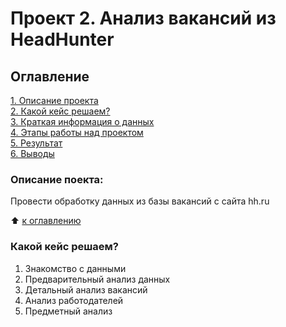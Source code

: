 # Проект 2. Анализ вакансий из HeadHunter
## Оглавление
[1. Описание проекта](https://github.com/MSvyatoslavB/DS_Projects/tree/master/project_2/README.md#Описание-проекта)  
[2. Какой кейс решаем?](https://github.com/MSvyatoslavB/DS_Projects/tree/master/project_2/README.md#Какой-кейс-решаем?)   
[3. Краткая информация о данных](https://github.com/MSvyatoslavB/DS_Projects/tree/master/project_2/README.md#Краткая-информация-о-данных)   
[4. Этапы работы над проектом](https://github.com/MSvyatoslavB/DS_Projects/tree/master/project_2/README.md#Этапы-работы-над-проектом)     
[5. Результат](https://github.com/MSvyatoslavB/DS_Projects/tree/master/project_2/README.md#Результат)      
[6. Выводы](https://github.com/MSvyatoslavB/DS_Projects/tree/master/project_2/README.md#Выводы)      

### Описание поекта:
Провести обработку данных из базы вакансий с сайта hh.ru

:arrow_up: [к оглавлению](https://github.com/MSvyatoslavB/DS_Projects/tree/master/project_2/README.md#Оглавление)

### Какой кейс решаем?
1. Знакомство с данными
2. Предварительный анализ данных
3. Детальный анализ вакансий
4. Анализ работодателей
5. Предметный анализ